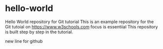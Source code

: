 # hello-world
Hello World repository for Git tutorial
This is an example repository for the Git tutoial on https://www.w3schools.com
focus is essentiial
This repository is built step by step in the tutorial.

new line for github
